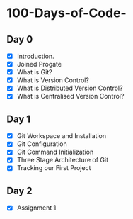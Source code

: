 # 100-Days-of-Code-
## Day 0
- [x] Introduction.
- [x] Joined Progate
- [x] What is Git?
- [x] What is Version Control?
- [x] What is Distributed Version Control?
- [x] What is Centralised Version Control?
## Day 1
- [x] Git Workspace and Installation
- [x] Git Configuration
- [x] Git Command Initialization
- [x] Three Stage Architecture of Git
- [x] Tracking our First Project
## Day 2
- [x] Assignment 1
